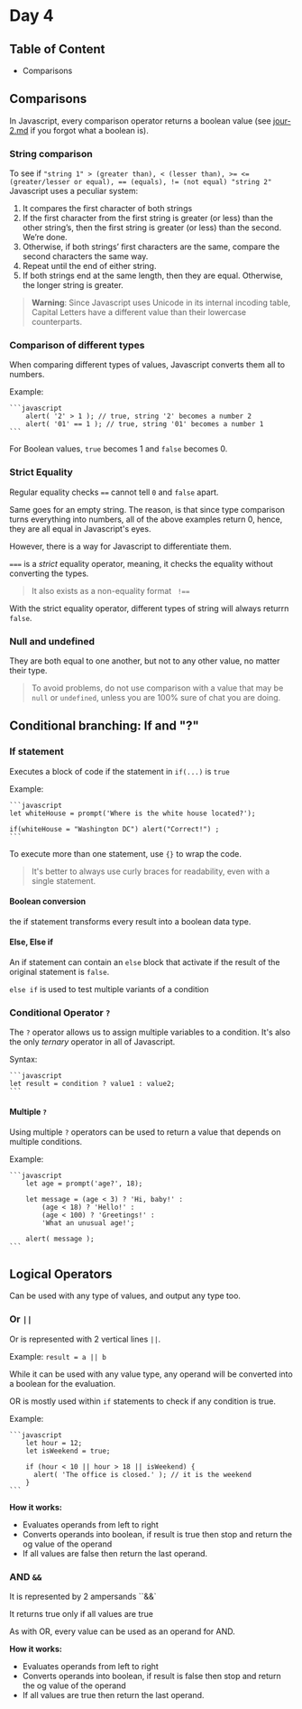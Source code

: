 # Day 4

## Table of Content

- Comparisons

## Comparisons

In Javascript, every comparison operator returns a boolean value (see [jour-2.md](../semaine-1/jour-2.md) if you forgot what a boolean is).

### String comparison

To see if `"string 1" > (greater than), < (lesser than), >= <= (greater/lesser or equal), == (equals), != (not equal) "string 2"` Javascript uses a peculiar system:

1. It compares the first character of both strings
2. If the first character from the first string is greater (or less) than the other string’s, then the first string is greater (or less) than the second. We’re done.
3. Otherwise, if both strings’ first characters are the same, compare the second characters the same way.
4. Repeat until the end of either string.
5. If both strings end at the same length, then they are equal. Otherwise, the longer string is greater.

> **Warning**: Since Javascript uses Unicode in its internal incoding table, Capital Letters have a different value than their lowercase counterparts.

### Comparison of different types

When comparing different types of values, Javascript converts them all to numbers.

Example:

    ```javascript
        alert( '2' > 1 ); // true, string '2' becomes a number 2
        alert( '01' == 1 ); // true, string '01' becomes a number 1
    ```

For Boolean values, `true` becomes 1 and `false` becomes 0.

### Strict Equality

Regular equality checks `==` cannot tell `0` and `false` apart.

Same goes for an empty string. The reason, is that since type comparison turns everything into numbers, all of the above examples return 0, hence, they are all equal in Javascript's eyes.

However, there is a way for Javascript to differentiate them.

`===` is a *strict* equality operator, meaning, it checks the equality without converting the types.

> It also exists as a non-equality format ` !==`

With the strict equality operator, different types of string will always returrn `false`.

### Null and undefined

They are both equal to one another, but not to any other value, no matter their type.

> To avoid problems, do not use comparison with a value that may be `null` or `undefined`, unless you are 100% sure of chat you are doing.

## Conditional branching: If and "?"

### If statement

Executes a block of code if the statement in `if(...)` is `true`

Example:

    ```javascript
    let whiteHouse = prompt('Where is the white house located?');

    if(whiteHouse = "Washington DC") alert("Correct!") ;
    ```

To execute more than one statement, use `{}` to wrap the code.

> It's better to always use curly braces for readability, even with a single statement.

#### Boolean conversion

the if statement transforms every result into a boolean data type.

#### Else, Else if

An if statement can contain an `else` block that activate if the result of the original statement is `false`.

`else if` is used to test multiple variants of a condition

### Conditional Operator `?`

The `?` operator allows us to assign multiple variables to a condition. It's also the only *ternary* operator in all of Javascript.

Syntax:

    ```javascript
    let result = condition ? value1 : value2;
    ```

#### Multiple `?`

Using multiple `?` operators can be used to return a value that depends on multiple conditions.

Example:

    ```javascript
        let age = prompt('age?', 18);

        let message = (age < 3) ? 'Hi, baby!' :
            (age < 18) ? 'Hello!' :
            (age < 100) ? 'Greetings!' :
            'What an unusual age!';
        
        alert( message );
    ```

## Logical Operators

Can be used with any type of values, and output any type too.

### Or `||`

Or is represented with 2 vertical lines `||`.

Example: ```result = a || b```

While it can be used with any value type, any operand will be converted into a boolean for the evaluation.

OR is mostly used within `if` statements to check if any condition is true.

Example:

    ```javascript
        let hour = 12;
        let isWeekend = true;

        if (hour < 10 || hour > 18 || isWeekend) {
          alert( 'The office is closed.' ); // it is the weekend
        }
    ```

**How it works:**

- Evaluates operands from left to right
- Converts operands into boolean, if result is true then stop and return the og value of the operand
- If all values are false then return the last operand.

### AND `&&`

It is represented by 2 ampersands ``&&`

It returns true only if all values are true

As with OR, every value can be used as an operand for AND.

**How it works:**

- Evaluates operands from left to right
- Converts operands into boolean, if result is false then stop and return the og value of the operand
- If all values are true then return the last operand.
